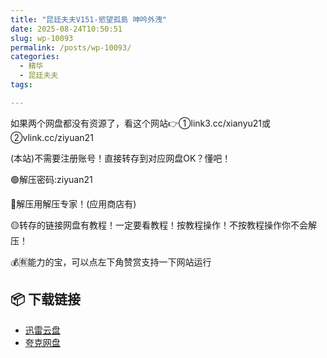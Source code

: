 ```yaml
---
title: "昆廷夫夫V151-慾望孤島 呻吟外洩"
date: 2025-08-24T10:50:51
slug: wp-10093
permalink: /posts/wp-10093/
categories:
  - 精华
  - 昆廷夫夫
tags:

---
```


如果两个网盘都没有资源了，看这个网站👉①link3.cc/xianyu21或②vlink.cc/ziyuan21

(本站)不需要注册账号！直接转存到对应网盘OK？懂吧！

🟢解压密码:ziyuan21

🔵解压用解压专家！(应用商店有)

🟡转存的链接网盘有教程！一定要看教程！按教程操作！不按教程操作你不会解压！

💰🈶能力的宝，可以点左下角赞赏支持一下网站运行

## 📦 下载链接
- [迅雷云盘](https://blziyuan21.com/pay-download/10093?key=1d3770211d&down_id=0)
- [夸克网盘](https://blziyuan21.com/pay-download/10093?key=1d3770211d&down_id=1)

